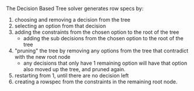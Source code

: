 The Decision Based Tree solver generates row specs by:
 1. choosing and removing a decision from the tree
 2. selecting an option from that decision
 3. adding the constraints from the chosen option to the root of the tree
    - adding the sub decisions from the chosen option to the root of the tree
 4. "pruning" the tree by removing any options from the tree that contradict with the new root node
    - any decisions that only have 1 remaining option will have that option also moved up the tree, and pruned again.
 5. restarting from 1, until there are no decision left
 6. creating a rowspec from the constraints in the remaining root node.